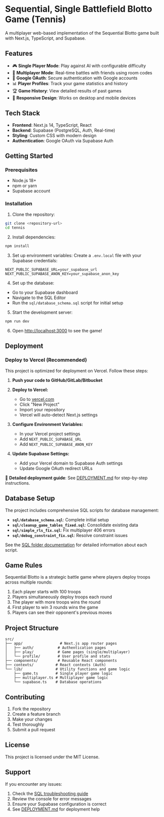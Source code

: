 # Sequential, Single Battlefield Blotto Game (Tennis)

A multiplayer web-based implementation of the Sequential Blotto game built with Next.js, TypeScript, and Supabase.

## Features

- 🎮 **Single Player Mode**: Play against AI with configurable difficulty
- 👥 **Multiplayer Mode**: Real-time battles with friends using room codes
- 🔐 **Google OAuth**: Secure authentication with Google accounts
- 📊 **Player Profiles**: Track your game statistics and history
- 🏆 **Game History**: View detailed results of past games
- 📱 **Responsive Design**: Works on desktop and mobile devices

## Tech Stack

- **Frontend**: Next.js 14, TypeScript, React
- **Backend**: Supabase (PostgreSQL, Auth, Real-time)
- **Styling**: Custom CSS with modern design
- **Authentication**: Google OAuth via Supabase Auth

## Getting Started

### Prerequisites

- Node.js 18+ 
- npm or yarn
- Supabase account

### Installation

1. Clone the repository:
```bash
git clone <repository-url>
cd tennis
```

2. Install dependencies:
```bash
npm install
```

3. Set up environment variables:
Create a `.env.local` file with your Supabase credentials:
```env
NEXT_PUBLIC_SUPABASE_URL=your_supabase_url
NEXT_PUBLIC_SUPABASE_ANON_KEY=your_supabase_anon_key
```

4. Set up the database:
- Go to your Supabase dashboard
- Navigate to the SQL Editor
- Run the `sql/database_schema.sql` script for initial setup

5. Start the development server:
```bash
npm run dev
```

6. Open [http://localhost:3000](http://localhost:3000) to see the game!

## Deployment

### Deploy to Vercel (Recommended)

This project is optimized for deployment on Vercel. Follow these steps:

1. **Push your code to GitHub/GitLab/Bitbucket**

2. **Deploy to Vercel:**
   - Go to [vercel.com](https://vercel.com)
   - Click "New Project"
   - Import your repository
   - Vercel will auto-detect Next.js settings

3. **Configure Environment Variables:**
   - In your Vercel project settings
   - Add `NEXT_PUBLIC_SUPABASE_URL`
   - Add `NEXT_PUBLIC_SUPABASE_ANON_KEY`

4. **Update Supabase Settings:**
   - Add your Vercel domain to Supabase Auth settings
   - Update Google OAuth redirect URLs

📖 **Detailed deployment guide**: See [DEPLOYMENT.md](DEPLOYMENT.md) for step-by-step instructions.

## Database Setup

The project includes comprehensive SQL scripts for database management:

- **`sql/database_schema.sql`**: Complete initial setup
- **`sql/cleanup_game_tables_fixed.sql`**: Consolidate existing data
- **`sql/simple_rls_fix.sql`**: Fix multiplayer 406 errors
- **`sql/debug_constraint_fix.sql`**: Resolve constraint issues

See the [SQL folder documentation](sql/README.md) for detailed information about each script.

## Game Rules

Sequential Blotto is a strategic battle game where players deploy troops across multiple rounds:

1. Each player starts with 100 troops
2. Players simultaneously deploy troops each round
3. The player with more troops wins the round
4. First player to win 3 rounds wins the game
5. Players can see their opponent's previous moves

## Project Structure

```
src/
├── app/                 # Next.js app router pages
│   ├── auth/           # Authentication pages
│   ├── play/           # Game pages (single/multiplayer)
│   └── profile/        # User profile and stats
├── components/         # Reusable React components
├── contexts/          # React contexts (Auth)
└── lib/               # Utility functions and game logic
    ├── game.ts        # Single player game logic
    ├── multiplayer.ts # Multiplayer game logic
    └── supabase.ts    # Database operations
```

## Contributing

1. Fork the repository
2. Create a feature branch
3. Make your changes
4. Test thoroughly
5. Submit a pull request

## License

This project is licensed under the MIT License.

## Support

If you encounter any issues:
1. Check the [SQL troubleshooting guide](sql/README.md)
2. Review the console for error messages
3. Ensure your Supabase configuration is correct
4. See [DEPLOYMENT.md](DEPLOYMENT.md) for deployment help
